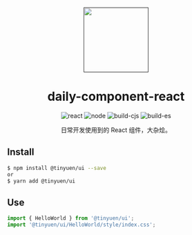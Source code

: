 
<p align="center">
  <a href="">
    <img width="150" style="margin-top: 30px;" src="https://cdn.jsdelivr.net/gh/Tinyuen/blogcdn@0.0.1/img/author-avatar-pet.jpeg">
  </a>
</p>

<h1 align="center">daily-component-react</h1>

<div align="center">

![react](https://img.shields.io/badge/React-%3E=16.8.0-brightgreen)
![node](https://img.shields.io/badge/node-%3E%3D8.0.0-yellowgreen)
![build-cjs](https://img.shields.io/badge/build-cjs-orange)
![build-es](https://img.shields.io/badge/build-es-green)

日常开发使用到的 React 组件，大杂烩。
</div>

## Install

```bash
$ npm install @tinyuen/ui --save
or
$ yarn add @tinyuen/ui
```

## Use
```javascript
import { HelloWorld } from '@tinyuen/ui';
import '@tinyuen/ui/HelloWorld/style/index.css';
```

